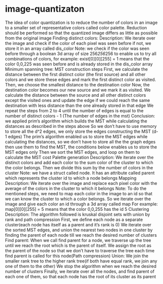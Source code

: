 # image-quantizaton
The idea of color quantization is to reduce the number of colors in an image to a smaller set of representative colors called color palette. Reduction should be  performed so that the quantized image differs as little as possible from the original image
Finding distinct colors:
Description:
We iterate over the image and check if the color of each pixel was seen before if not, we store it in an array called dis_color
Note: we check if the color was seen before through a boolean 3d array of size 256*256*256 to enable us to try all combinations of colors, for example: exist[0][0][255] = 1 means that the color 0,0,225 was seen before and is already stored in the dis_color array 
Minimum spanning tree: 
MST construction steps
First, we calculate the distance between the first distinct color (the first source) and all other colors and we store these edges and mark the first distinct color as visited.
Then, we choose the smallest distance to the destination color
Now, the destination color becomes our new source and we mark it as visited.
We calculate the distance between the source and all other distinct colors except the visited ones and update the edge if we could reach the same destination with less distance than the one already stored in that edge
We repeat the steps from 2 to 4 until the number of edges is equal to the number of distinct colors - 1 (The number of edges in the mst)
Conclusion: we applied prim’s algorithm which builds the MST while calculating the distances as described in the steps above
So we don’t have to use memory to store all the d^2 edges, we only store the edges constructing the MST (d-1 edges) 
The prim’s algorithm enabled us to store the MST edges while calculating the distances, so we don’t have to store all the the graph edges then use them to find the MST, the conditions below enables us to store the MST edges only 
Then we sort the MST edges, and loop on them to calculate the MST cost
Palette generation
 Description:
We iterate over the distinct colors and add each color to the sum color of the cluster to which the color belongs.
Then we divide this sum by the number of colors in the cluster 
Note: we have a struct called node. It has an attribute called parent which represents the cluster id to which a node belongs
Mapping
Description:
We iterate over the image and replace each pixel color with the average of the colors in the cluster to which it belongs
Note: To do the mentioned steps, we need to map each color in the image to an id so that we can know the cluster to which a color belongs.
So we iterate over the image and give each color an id through a 3d array called map
For example: map[0][0][255] = 5 means that the color 0,0,255 has the id 5
Clustering
Description:
The algorithm followed is kruskal disjoint sets with union by rank and path compression
First, we define each node as a separate cluster(each node has itself as a parent and it’s rank is 0)
We iterate over the sorted MST edges, and union the nearest two nodes in one cluster by finding the parent of each node till we reach the desired number of clusters
Find parent: When we call find parent for a node, we traverse up the tree until we reach the root which is the parent of itself. We assign the root as the parent of the node so that we don’t have to traverse the tree each time find parent is called for this node(Path compression)
Union: We join the smaller rank tree to the higher rank tree(if both have equal rank, we join any one of them to the other) 
We stop the algorithm when we reach the desired number of clusters
Finally, we iterate over all the nodes, and find parent of each one of them, so that each node has the root of its cluster as its parent

